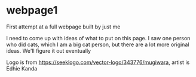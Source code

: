 # webpage1
First attempt at a full webpage built by just me

I need to come up with ideas of what to put on this page. I saw one person who did cats, which I am a big cat person, but there are a lot more original ideas. We'll figure it out eventually

Logo is from https://seeklogo.com/vector-logo/343776/mugiwara, artist is Edhie Kanda